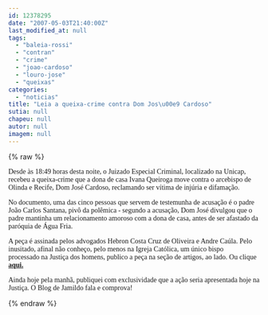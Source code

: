 ```yaml
---
id: 12378295
date: "2007-05-03T21:40:00Z"
last_modified_at: null
tags:
  - "baleia-rossi"
  - "contran"
  - "crime"
  - "joao-cardoso"
  - "louro-jose"
  - "queixas"
categories:
  - "noticias"
title: "Leia a queixa-crime contra Dom Jos\u00e9 Cardoso"
sutia: null
chapeu: null
autor: null
imagem: null
---
```

{% raw %}
<p><P><FONT face=Verdana>Desde às 18:49 horas desta noite, o Juizado Especial Criminal, localizado na Unicap, recebeu a queixa-crime que a dona de casa Ivana Queiroga move contra o arcebispo de Olinda e Recife, Dom José Cardoso, reclamando ser vítima de injúria e difamação.</FONT></P></p>
<p><P><FONT face=Verdana>No documento, uma das cinco pessoas que servem de testemunha de acusação é o padre João Carlos Santana, pivô da polêmica - segundo a acusação, Dom José divulgou que o padre mantinha um relacionamento amoroso com a dona de casa, antes de ser afastado da paróquia de Água Fria.</FONT></P></p>
<p><P><FONT face=Verdana>A peça é assinada pelos advogados Hebron Costa Cruz de Oliveira e Andre Caúla. Pelo inusitado, afinal não conheço, pelo menos na Igreja Católica,&nbsp;um único bispo processado&nbsp;na Justiça dos homens, publico a peça na seção de artigos, ao lado. Ou clique <STRONG><A href=\"https://jc3.uol.com.br/blogs/blogdejamildo/2007/05/03/not_7439.php\">aqui.</A></STRONG></FONT></P></p>
<p><P><FONT face=Verdana>Ainda hoje pela manhã, publiquei com exclusividade que a ação seria apresentada hoje na Justiça. O Blog de Jamildo fala e comprova!<BR></FONT></P> </p>
{% endraw %}